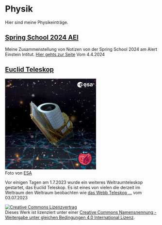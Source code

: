 # Physik

Hier sind meine Physikeinträge.

## [Spring School 2024 AEI](Blog/Spring-school-2024.md)
Meine Zusammenstellung von Notizen von der Spring School 2024 am Alert Einstein Intitut.
[Hier gehts zur Seite](https://christiang7.github.io/Spring-School-2024/#/) Vom 4.4.2024

## [Euclid Teleskop](Blog/Euclid_Teleskop.md)
[<div> <img width="300" src="./Media/Euclid_Poster.jpg"/> </div>](Blog/Euclid_Teleskop.md)
Foto von [ESA](https://www.esa.int/Science_Exploration/Space_Science/Euclid/Euclid_wallpapers)

Vor einigen Tagen am 1.7.2023 wurde ein weiteres Weltraumteleskop gestartet, das Euclid Teleskop. Es ist eines von vielen die derzeit im Weltraum den Weltraum beobachten wie [das Webb Teleskop ...](Blog/Euclid_Teleskop.md) vom 03.07.2023

<a rel="license" href="http://creativecommons.org/licenses/by-sa/4.0/"><img alt="Creative Commons Lizenzvertrag" style="border-width:0" src="https://i.creativecommons.org/l/by-sa/4.0/88x31.png" /></a><br />Dieses Werk ist lizenziert unter einer <a rel="license" href="http://creativecommons.org/licenses/by-sa/4.0/">Creative Commons Namensnennung - Weitergabe unter gleichen Bedingungen 4.0 International Lizenz</a>.
